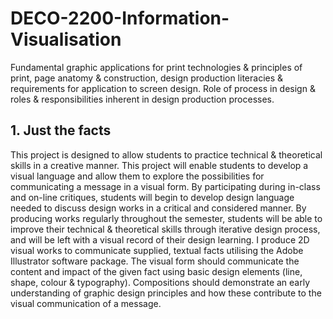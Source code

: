 # DECO-2200-Information-Visualisation
Fundamental graphic applications for print technologies &amp; principles of print, page anatomy &amp; construction, design production literacies &amp; requirements for application to screen design. Role of process in design &amp; roles &amp; responsibilities inherent in design production processes.

## 1. Just the facts
This project is designed to allow students to practice technical & theoretical skills in a creative manner. This project will enable students to develop a visual language and allow them to explore the possibilities for communicating a message in a visual form. By participating during in-class and on-line critiques, students will begin to develop design language needed to discuss design works in a critical and considered manner. By producing works regularly throughout the semester, students will be able to improve their technical & theoretical skills through iterative design process, and will be left with a visual record of their design learning. I produce 2D visual works to communicate supplied, textual facts utilising the Adobe Illustrator software package. The visual form should communicate the content and impact of the given fact using basic design elements (line, shape, colour & typography). Compositions should
demonstrate an early understanding of graphic design principles and how these contribute to the visual communication of a message.
